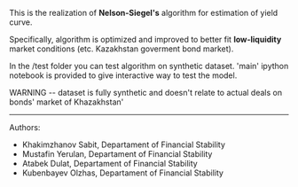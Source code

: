 This is the realization of **Nelson-Siegel's** algorithm for estimation of yield curve.

Specifically, algorithm is optimized and improved to better fit **low-liquidity** market conditions (etc. Kazakhstan goverment bond market).

In the /test folder you can test algorithm on synthetic dataset.
'main' ipython notebook is provided to give interactive way to test the model.

WARNING -- dataset is fully synthetic and doesn't relate to actual deals on bonds' market of Khazakhstan'

------------------------------------------------------------------------
Authors:
- Khakimzhanov Sabit, Departament of Financial Stability
- Mustafin Yerulan, Departament of Financial Stability
- Atabek Dulat, Departament of Financial Stability
- Kubenbayev Olzhas, Departament of Financial Stability



